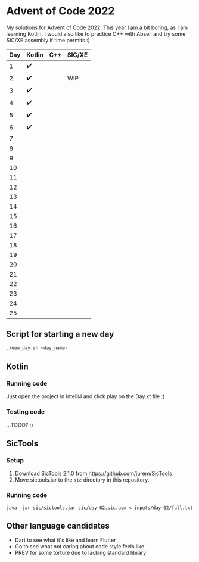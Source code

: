 # Advent of Code 2022

My solutions for Advent of Code 2022. This year I am a bit boring, as I am learning Kotlin. I would also like to practice C++ with Abseil and try some SIC/XE assembly if time permits :)

| Day | Kotlin | C++ | SIC/XE |
| --- | ------ | --- | ------ |
| 1   | ✔️     |     |        |
| 2   | ✔️     |     | WIP    |
| 3   | ✔️     |     |        |
| 4   | ✔️     |     |        |
| 5   | ✔️     |     |        |
| 6   | ✔️     |     |        |
| 7   |        |     |        |
| 8   |        |     |        |
| 9   |        |     |        |
| 10  |        |     |        |
| 11  |        |     |        |
| 12  |        |     |        |
| 13  |        |     |        |
| 14  |        |     |        |
| 15  |        |     |        |
| 16  |        |     |        |
| 17  |        |     |        |
| 18  |        |     |        |
| 19  |        |     |        |
| 20  |        |     |        |
| 21  |        |     |        |
| 22  |        |     |        |
| 23  |        |     |        |
| 24  |        |     |        |
| 25  |        |     |        |

## Script for starting a new day

```bash
./new_day.sh <day_name>
```

## Kotlin

### Running code

Just open the project in IntelliJ and click play on the Day.kt file :)

### Testing code

...TODO? :)

## SicTools

### Setup

1. Download SicTools 2.1.0 from https://github.com/jurem/SicTools
2. Move sictools.jar to the `sic` directory in this repository.

### Running code

```
java -jar sic/sictools.jar sic/day-02.sic.asm < inputs/day-02/full.txt
```

## Other language candidates

- Dart to see what it's like and learn Flutter
- Go to see what not caring about code style feels like
- PREV for some torture due to lacking standard library
